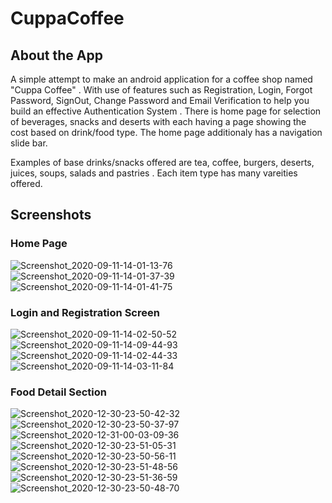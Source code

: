 # CuppaCoffee
## About the App

A simple attempt to make an android application for a coffee shop named "Cuppa Coffee" . With use of features such as Registration, Login, Forgot Password, SignOut, Change Password and Email Verification to help you build an effective Authentication System . There is home page for selection of beverages, snacks and deserts with each having a page showing the cost based on drink/food type. The home page additionaly has a navigation slide bar.

Examples of base drinks/snacks offered are tea, coffee, burgers, deserts, juices, soups, salads and pastries . Each item type has many vareities offered.

## Screenshots

### Home Page

![Screenshot_2020-09-11-14-01-13-76](https://user-images.githubusercontent.com/68576456/92919697-c6eae580-f452-11ea-9722-bb295415857e.jpg)    ![Screenshot_2020-09-11-14-01-37-39](https://user-images.githubusercontent.com/68576456/92919699-c81c1280-f452-11ea-82de-efd66010ab01.jpg)       ![Screenshot_2020-09-11-14-01-41-75](https://user-images.githubusercontent.com/68576456/92919705-c9e5d600-f452-11ea-8400-75f211d0253b.jpg)

### Login and Registration Screen

![Screenshot_2020-09-11-14-02-50-52](https://user-images.githubusercontent.com/68576456/92921205-75902580-f455-11ea-9e7b-f3e0985d64f0.jpg)  ![Screenshot_2020-09-11-14-09-44-93](https://user-images.githubusercontent.com/68576456/92921276-98bad500-f455-11ea-8516-cc7f8d648b11.jpg)   ![Screenshot_2020-09-11-14-02-44-33](https://user-images.githubusercontent.com/68576456/92921345-b5efa380-f455-11ea-982f-dec19233b97f.jpg)
![Screenshot_2020-09-11-14-03-11-84](https://user-images.githubusercontent.com/68576456/92921503-f64f2180-f455-11ea-8919-028cfa8190ea.jpg) 

###  Food Detail Section

![Screenshot_2020-12-30-23-50-42-32](https://user-images.githubusercontent.com/68576456/103373654-82678080-4afb-11eb-82e9-44ca55eda1e6.jpg)
![Screenshot_2020-12-30-23-50-37-97](https://user-images.githubusercontent.com/68576456/103373815-f4d86080-4afb-11eb-98ef-2714c0151f30.jpg)
![Screenshot_2020-12-31-00-03-09-36](https://user-images.githubusercontent.com/68576456/103373822-fa35ab00-4afb-11eb-9473-d73f799138ed.jpg)
![Screenshot_2020-12-30-23-51-05-31](https://user-images.githubusercontent.com/68576456/103373837-0883c700-4afc-11eb-8b10-87e43361233b.jpg)
![Screenshot_2020-12-30-23-50-56-11](https://user-images.githubusercontent.com/68576456/103373841-0cafe480-4afc-11eb-8e6a-bd48605fd0e8.jpg)
![Screenshot_2020-12-30-23-51-48-56](https://user-images.githubusercontent.com/68576456/103373867-19343d00-4afc-11eb-94e6-98cc68179ca8.jpg)
![Screenshot_2020-12-30-23-51-36-59](https://user-images.githubusercontent.com/68576456/103373890-281aef80-4afc-11eb-9d3a-80c72e3c3ccf.jpg)
![Screenshot_2020-12-30-23-50-48-70](https://user-images.githubusercontent.com/68576456/103373899-2e10d080-4afc-11eb-9997-1946aabc6c04.jpg)



